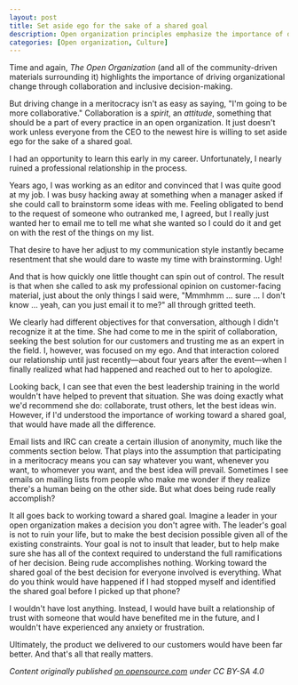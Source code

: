 ```yaml
---
layout: post
title: Set aside ego for the sake of a shared goal
description: Open organization principles emphasize the importance of driving organizational change through collaboration and inclusive decision-making, but it's not as easy as saying, "I'm going to be more collaborative." Collaboration is a spirit, an attitude, something that should be a part of every practice in an open organization. It just doesn't work unless everyone is willing to set aside ego for the sake of a shared goal, and working towards that shared goal is everything.
categories: [Open organization, Culture]
---
```


Time and again, _The Open Organization_ (and all of the community-driven materials surrounding it) highlights the importance of driving organizational change through collaboration and inclusive decision-making.

But driving change in a meritocracy isn't as easy as saying, "I'm going to be more collaborative." Collaboration is a _spirit_, an _attitude_, something that should be a part of every practice in an open organization. It just doesn't work unless everyone from the CEO to the newest hire is willing to set aside ego for the sake of a shared goal.

I had an opportunity to learn this early in my career. Unfortunately, I nearly ruined a professional relationship in the process.

Years ago, I was working as an editor and convinced that I was quite good at my job. I was busy hacking away at something when a manager asked if she could call to brainstorm some ideas with me. Feeling obligated to bend to the request of someone who outranked me, I agreed, but I really just wanted her to email me to tell me what she wanted so I could do it and get on with the rest of the things on my list.

That desire to have her adjust to my communication style instantly became resentment that she would dare to waste my time with brainstorming. Ugh!

And that is how quickly one little thought can spin out of control. The result is that when she called to ask my professional opinion on customer-facing material, just about the only things I said were, "Mmmhmm ... sure ... I don't know ... yeah, can you just email it to me?" all through gritted teeth.

We clearly had different objectives for that conversation, although I didn't recognize it at the time. She had come to me in the spirit of collaboration, seeking the best solution for our customers and trusting me as an expert in the field. I, however, was focused on my ego. And that interaction colored our relationship until just recently—about four years after the event—when I finally realized what had happened and reached out to her to apologize.

Looking back, I can see that even the best leadership training in the world wouldn't have helped to prevent that situation. She was doing exactly what we'd recommend she do: collaborate, trust others, let the best ideas win. However, if I'd understood the importance of working toward a shared goal, that would have made all the difference.

Email lists and IRC can create a certain illusion of anonymity, much like the comments section below. That plays into the assumption that participating in a meritocracy means you can say whatever you want, whenever you want, to whomever you want, and the best idea will prevail. Sometimes I see emails on mailing lists from people who make me wonder if they realize there's a human being on the other side. But what does being rude really accomplish?

It all goes back to working toward a shared goal. Imagine a leader in your open organization makes a decision you don't agree with. The leader's goal is not to ruin your life, but to make the best decision possible given all of the existing constraints. Your goal is not to insult that leader, but to help make sure she has all of the context required to understand the full ramifications of her decision. Being rude accomplishes nothing. Working toward the shared goal of the best decision for everyone involved is everything. What do you think would have happened if I had stopped myself and identified the shared goal before I picked up that phone?

I wouldn't have lost anything. Instead, I would have built a relationship of trust with someone that would have benefited me in the future, and I wouldn't have experienced any anxiety or frustration.

Ultimately, the product we delivered to our customers would have been far better. And that's all that really matters.

_Content originally published [on opensource.com](https://opensource.com/open-organization/16/6/recognizing-shared-goal) under CC BY-SA 4.0_
